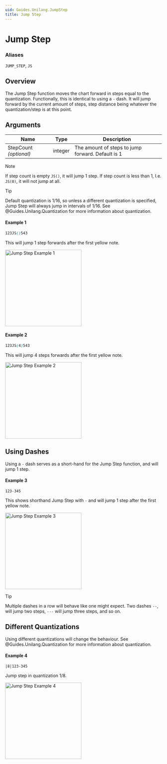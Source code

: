 ```yaml
---
uid: Guides.Unilang.JumpStep
title: Jump Step
---
```


# Jump Step
### Aliases
`JUMP_STEP`, `JS`

## Overview
The Jump Step function moves the chart forward in steps equal to the quantization. Functionally, this is identical to using a `-` dash.
It will jump forward by the current amount of steps, step distance being whatever the quantization/step is at this point.

## Arguments
| Name                   | Type        | Description                                       |
| ---------------------- | ----------- | ------------------------------------------------- |
| StepCount *(optional)* | integer     | The amount of steps to jump forward. Default is 1 |

> [!NOTE]
> If step count is empty `JS()`, it will jump 1 step.
> If step count is less than 1, I.e. `JS(0)`, it will not jump at all.

> [!TIP]
> Default quantization is 1/16, so unless a different quantization is specified, Jump Step will always jump in intervals of 1/16.
> See @Guides.Unilang.Quantization for more information about quantization.

#### Example 1
```css
123JS()543
```
This will jump 1 step forwards after the first yellow note.

<img src="/images/unilang_examples/jump_step/example1.png" alt="Jump Step Example 1" style="width:245px;"/>

#### Example 2
```css
123JS(4)543
```
This will jump 4 steps forwards after the first yellow note.

<img src="/images/unilang_examples/jump_step/example2.png" alt="Jump Step Example 2" style="width:245px;"/>

## Using Dashes

Using a `-` dash serves as a short-hand for the Jump Step function, and will jump 1 step.

#### Example 3
```
123-345
```
This shows shorthand Jump Step with `-` and will jump 1 step after the first yellow note.

<img src="/images/unilang_examples/jump_step/example3.png" alt="Jump Step Example 3" style="width:245px;"/>

> [!TIP]
> Multiple dashes in a row will behave like one might expect. Two dashes `--`, will jump two steps, `---` will jump three steps, and so on.

## Different Quantizations

Using different quantizations will change the behaviour. See @Guides.Unilang.Quantization for more information about quantization.

#### Example 4
```
|8|123-345
```
Jump step in quantization 1/8.

<img src="/images/unilang_examples/jump_step/example4.png" alt="Jump Step Example 4" style="width:245px;"/>